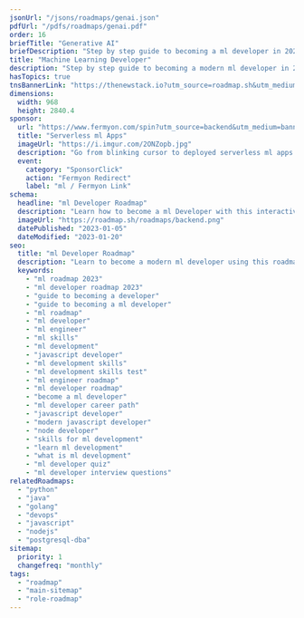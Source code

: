 ```yaml
---
jsonUrl: "/jsons/roadmaps/genai.json"
pdfUrl: "/pdfs/roadmaps/genai.pdf"
order: 16
briefTitle: "Generative AI"
briefDescription: "Step by step guide to becoming a ml developer in 2023"
title: "Machine Learning Developer"
description: "Step by step guide to becoming a modern ml developer in 2023"
hasTopics: true
tnsBannerLink: "https://thenewstack.io?utm_source=roadmap.sh&utm_medium=Referral&utm_campaign=Alert"
dimensions:
  width: 968
  height: 2840.4
sponsor:
  url: "https://www.fermyon.com/spin?utm_source=backend&utm_medium=banner&utm_campaign=roadmap-sh"
  title: "Serverless ml Apps"
  imageUrl: "https://i.imgur.com/2ONZopb.jpg"
  description: "Go from blinking cursor to deployed serverless ml apps in 66 seconds with Fermyon Cloud."
  event:
    category: "SponsorClick"
    action: "Fermyon Redirect"
    label: "ml / Fermyon Link"
schema:
  headline: "ml Developer Roadmap"
  description: "Learn how to become a ml Developer with this interactive step by step guide in 2023. We also have resources and short descriptions attached to the roadmap items so you can get everything you want to learn in one place."
  imageUrl: "https://roadmap.sh/roadmaps/backend.png"
  datePublished: "2023-01-05"
  dateModified: "2023-01-20"
seo:
  title: "ml Developer Roadmap"
  description: "Learn to become a modern ml developer using this roadmap. Community driven, articles, resources, guides, interview questions, quizzes for modern ml development."
  keywords:
    - "ml roadmap 2023"
    - "ml developer roadmap 2023"
    - "guide to becoming a developer"
    - "guide to becoming a ml developer"
    - "ml roadmap"
    - "ml developer"
    - "ml engineer"
    - "ml skills"
    - "ml development"
    - "javascript developer"
    - "ml development skills"
    - "ml development skills test"
    - "ml engineer roadmap"
    - "ml developer roadmap"
    - "become a ml developer"
    - "ml developer career path"
    - "javascript developer"
    - "modern javascript developer"
    - "node developer"
    - "skills for ml development"
    - "learn ml development"
    - "what is ml development"
    - "ml developer quiz"
    - "ml developer interview questions"
relatedRoadmaps:
  - "python"
  - "java"
  - "golang"
  - "devops"
  - "javascript"
  - "nodejs"
  - "postgresql-dba"
sitemap:
  priority: 1
  changefreq: "monthly"
tags:
  - "roadmap"
  - "main-sitemap"
  - "role-roadmap"
---
```


